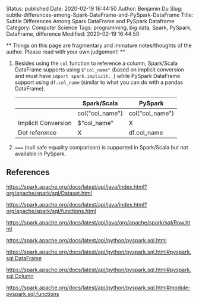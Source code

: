 Status: published
Date: 2020-02-19 16:44:50
Author: Benjamin Du
Slug: subtle-differences-among-Spark-DataFrame-and-PySpark-DataFrame
Title: Subtle Differences Among Spark DataFrame and PySpark Dataframe
Category: Computer Science
Tags: programming, big data, Spark, PySpark, DataFrame, difference
Modified: 2020-02-19 16:44:50

**
Things on this page are fragmentary and immature notes/thoughts of the author.
Please read with your own judgement!
**

1. Besides using the `col` function to reference a column,
    Spark/Scala DataFrame supports using `$"col_name"` 
    (based on implicit conversion and must have `import spark.implicit._`)
    while PySpark DataFrame support using `df.col_name` 
    (similar to what you can do with a pandas DataFrame).

    |                     | Spark/Scala        | PySpark            |
    |---------------------|--------------------|--------------------|
    |                     | col\("col\_name"\) | col\("col\_name"\) |
    | Implicit Conversion | $"col\_name"       | X                  |
    | Dot reference       | X                  | df\.col\_name      |

    
3. `===` (null safe equality comparison) is supported in Spark/Scala but not available in PySpark.

## References

https://spark.apache.org/docs/latest/api/java/index.html?org/apache/spark/sql/Dataset.html

https://spark.apache.org/docs/latest/api/java/index.html?org/apache/spark/sql/functions.html

https://spark.apache.org/docs/latest/api/java/org/apache/spark/sql/Row.html

https://spark.apache.org/docs/latest/api/python/pyspark.sql.html

https://spark.apache.org/docs/latest/api/python/pyspark.sql.html#pyspark.sql.DataFrame

https://spark.apache.org/docs/latest/api/python/pyspark.sql.html#pyspark.sql.Column

https://spark.apache.org/docs/latest/api/python/pyspark.sql.html#module-pyspark.sql.functions
